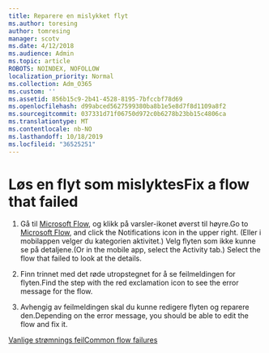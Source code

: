 ```yaml
---
title: Reparere en mislykket flyt
ms.author: toresing
author: tomresing
manager: scotv
ms.date: 4/12/2018
ms.audience: Admin
ms.topic: article
ROBOTS: NOINDEX, NOFOLLOW
localization_priority: Normal
ms.collection: Adm_O365
ms.custom: ''
ms.assetid: 856b15c9-2b41-4528-8195-7bfccbf78d69
ms.openlocfilehash: d99abced5627599380ba8b1e5e8d7f8d1109a8f2
ms.sourcegitcommit: 037331d71f06750d972c0b6278b23bb15c4806ca
ms.translationtype: MT
ms.contentlocale: nb-NO
ms.lasthandoff: 10/18/2019
ms.locfileid: "36525251"
---
```

# <a name="fix-a-flow-that-failed"></a><span data-ttu-id="9e432-102">Løs en flyt som mislyktes</span><span class="sxs-lookup"><span data-stu-id="9e432-102">Fix a flow that failed</span></span>

1. <span data-ttu-id="9e432-103">Gå til [Microsoft Flow](https://flow.microsoft.com/), og klikk på varsler-ikonet øverst til høyre.</span><span class="sxs-lookup"><span data-stu-id="9e432-103">Go to [Microsoft Flow](https://flow.microsoft.com/), and click the Notifications icon in the upper right.</span></span> <span data-ttu-id="9e432-104">(Eller i mobilappen velger du kategorien aktivitet.) Velg flyten som ikke kunne se på detaljene.</span><span class="sxs-lookup"><span data-stu-id="9e432-104">(Or in the mobile app, select the Activity tab.) Select the flow that failed to look at the details.</span></span>
    
2. <span data-ttu-id="9e432-105">Finn trinnet med det røde utropstegnet for å se feilmeldingen for flyten.</span><span class="sxs-lookup"><span data-stu-id="9e432-105">Find the step with the red exclamation icon to see the error message for the flow.</span></span>
    
3. <span data-ttu-id="9e432-106">Avhengig av feilmeldingen skal du kunne redigere flyten og reparere den.</span><span class="sxs-lookup"><span data-stu-id="9e432-106">Depending on the error message, you should be able to edit the flow and fix it.</span></span> 
    
[<span data-ttu-id="9e432-107">Vanlige strømnings feil</span><span class="sxs-lookup"><span data-stu-id="9e432-107">Common flow failures</span></span>](https://go.microsoft.com/fwlink/?linkid=872110)
  

